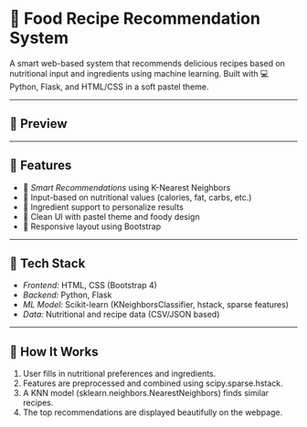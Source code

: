 # 🥗 Food Recipe Recommendation System

A smart web-based system that recommends delicious recipes based on nutritional input and ingredients using machine learning. Built with 💻 Python, Flask, and HTML/CSS in a soft pastel theme.

---

## 📸 Preview



---

## 🚀 Features

- 🧠 *Smart Recommendations* using K-Nearest Neighbors
- 🥕 Input-based on nutritional values (calories, fat, carbs, etc.)
- 🧂 Ingredient support to personalize results
- 🎨 Clean UI with pastel theme and foody design
- 📱 Responsive layout using Bootstrap

---

## 🔧 Tech Stack

- *Frontend:* HTML, CSS (Bootstrap 4)
- *Backend:* Python, Flask
- *ML Model:* Scikit-learn (KNeighborsClassifier, hstack, sparse features)
- *Data:* Nutritional and recipe data (CSV/JSON based)

---

## 🧪 How It Works

1. User fills in nutritional preferences and ingredients.
2. Features are preprocessed and combined using scipy.sparse.hstack.
3. A KNN model (sklearn.neighbors.NearestNeighbors) finds similar recipes.
4. The top recommendations are displayed beautifully on the webpage.
